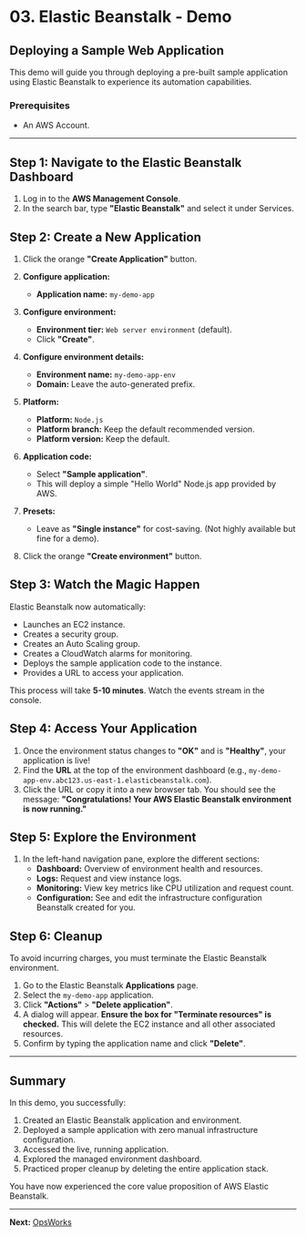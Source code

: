 # 03. Elastic Beanstalk - Demo

## Deploying a Sample Web Application

This demo will guide you through deploying a pre-built sample application using Elastic Beanstalk to experience its automation capabilities.

### Prerequisites

-   An AWS Account.

---

## Step 1: Navigate to the Elastic Beanstalk Dashboard

1.  Log in to the **AWS Management Console**.
2.  In the search bar, type **"Elastic Beanstalk"** and select it under Services.

## Step 2: Create a New Application

1.  Click the orange **"Create Application"** button.

2.  **Configure application:**
    *   **Application name:** `my-demo-app`

3.  **Configure environment:**
    *   **Environment tier:** `Web server environment` (default).
    *   Click **"Create"**.

4.  **Configure environment details:**
    *   **Environment name:** `my-demo-app-env`
    *   **Domain:** Leave the auto-generated prefix.

5.  **Platform:**
    *   **Platform:** `Node.js`
    *   **Platform branch:** Keep the default recommended version.
    *   **Platform version:** Keep the default.

6.  **Application code:**
    *   Select **"Sample application"**.
    *   This will deploy a simple "Hello World" Node.js app provided by AWS.

7.  **Presets:**
    *   Leave as **"Single instance"** for cost-saving. (Not highly available but fine for a demo).

8.  Click the orange **"Create environment"** button.

## Step 3: Watch the Magic Happen

Elastic Beanstalk now automatically:
-   Launches an EC2 instance.
-   Creates a security group.
-   Creates an Auto Scaling group.
-   Creates a CloudWatch alarms for monitoring.
-   Deploys the sample application code to the instance.
-   Provides a URL to access your application.

This process will take **5-10 minutes**. Watch the events stream in the console.

## Step 4: Access Your Application

1.  Once the environment status changes to **"OK"** and is **"Healthy"**, your application is live!
2.  Find the **URL** at the top of the environment dashboard (e.g., `my-demo-app-env.abc123.us-east-1.elasticbeanstalk.com`).
3.  Click the URL or copy it into a new browser tab. You should see the message: **"Congratulations! Your AWS Elastic Beanstalk environment is now running."**

## Step 5: Explore the Environment

1.  In the left-hand navigation pane, explore the different sections:
    *   **Dashboard:** Overview of environment health and resources.
    *   **Logs:** Request and view instance logs.
    *   **Monitoring:** View key metrics like CPU utilization and request count.
    *   **Configuration:** See and edit the infrastructure configuration Beanstalk created for you.

## Step 6: Cleanup

To avoid incurring charges, you must terminate the Elastic Beanstalk environment.

1.  Go to the Elastic Beanstalk **Applications** page.
2.  Select the `my-demo-app` application.
3.  Click **"Actions"** > **"Delete application"**.
4.  A dialog will appear. **Ensure the box for "Terminate resources" is checked.** This will delete the EC2 instance and all other associated resources.
5.  Confirm by typing the application name and click **"Delete"**.

---

## Summary

In this demo, you successfully:
1.  Created an Elastic Beanstalk application and environment.
2.  Deployed a sample application with zero manual infrastructure configuration.
3.  Accessed the live, running application.
4.  Explored the managed environment dashboard.
5.  Practiced proper cleanup by deleting the entire application stack.

You have now experienced the core value proposition of AWS Elastic Beanstalk.

---

**Next:** [OpsWorks](./04-opswork.md)
